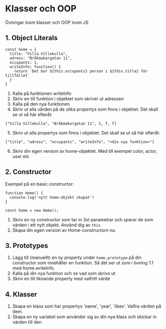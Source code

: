 # Klasser och OOP
Övningar inom klasser och OOP inom JS


## 1. Object Literals
```
const home = {
  title: "Villa Villekulla",
  adress: "Bråkmakargatan 11",
  occupants: 1,
  writeInfo: function() {
    return `Det bor ${this.occupants} person i ${this.title} för tillfället`
  }
}
```
1. Kalla på funktionen writeInfo
2. Skriv en till funktion i objektet som skriver ut adressen
3. Kalla på den nya funktionen
4. Skriv ut alla värden på de olika propertys som finns i objektet. Det skall se ut så här efteråt: 
```
["Villa Villekulla", "Bråkmakargatan 11", 1, f, f]
```
5. Skriv ut alla propertys som finns i objektet. Det skall se ut så här efteråt:
```
["title", "adress", "occupants", "writeInfo", "<din nya funktion>"]
```
6. Skriv din egen version av home-objektet. Med till exempel color, actor, user etc

## 2. Constructor
Exempel på en basic constructor:
```
function Home() {
  console.log('nytt home-objekt skapat')
}

const home = new Home();
```

1. Skriv en ny constructor som tar in 3st parametrar och sparar de som värden i ett nytt objekt. Använd dig av ```this```
2. Skapa din egen version av Home-constructorn nu.

## 3. Prototypes
1. Lägg till (manuellt) en ny property under ```home.prototype``` på din constructor som innehåller en funktion. Så det ser ut som i övning 1.1 med home.writeInfo.
2. Kalla på din nya funktion och se vad som skrivs ut
3. Skriv en till liknande property med valfritt värde

## 4. Klasser
1. Skapa en klass som har propertys 'name', 'year', 'likes'. Valfra värden på dem.
2. Skapa en ny variabel som använder sig av din nya klass och skickar in värden till den
